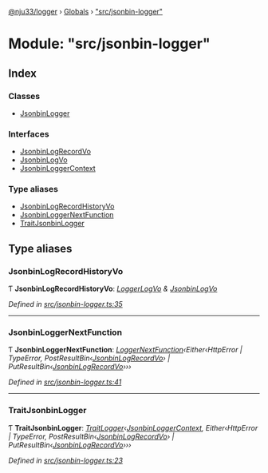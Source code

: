 [@nju33/logger](../README.md) › [Globals](../globals.md) › ["src/jsonbin-logger"](_src_jsonbin_logger_.md)

# Module: "src/jsonbin-logger"

## Index

### Classes

* [JsonbinLogger](../classes/_src_jsonbin_logger_.jsonbinlogger.md)

### Interfaces

* [JsonbinLogRecordVo](../interfaces/_src_jsonbin_logger_.jsonbinlogrecordvo.md)
* [JsonbinLogVo](../interfaces/_src_jsonbin_logger_.jsonbinlogvo.md)
* [JsonbinLoggerContext](../interfaces/_src_jsonbin_logger_.jsonbinloggercontext.md)

### Type aliases

* [JsonbinLogRecordHistoryVo](_src_jsonbin_logger_.md#jsonbinlogrecordhistoryvo)
* [JsonbinLoggerNextFunction](_src_jsonbin_logger_.md#jsonbinloggernextfunction)
* [TraitJsonbinLogger](_src_jsonbin_logger_.md#traitjsonbinlogger)

## Type aliases

###  JsonbinLogRecordHistoryVo

Ƭ **JsonbinLogRecordHistoryVo**: *[LoggerLogVo](_src_logger_.md#loggerlogvo) & [JsonbinLogVo](../interfaces/_src_jsonbin_logger_.jsonbinlogvo.md)*

*Defined in [src/jsonbin-logger.ts:35](https://github.com/nju33/logger/blob/9b2a4b5/src/jsonbin-logger.ts#L35)*

___

###  JsonbinLoggerNextFunction

Ƭ **JsonbinLoggerNextFunction**: *[LoggerNextFunction](_src_logger_.md#loggernextfunction)‹Either‹HttpError | TypeError, PostResultBin‹[JsonbinLogRecordVo](../interfaces/_src_jsonbin_logger_.jsonbinlogrecordvo.md)› | PutResultBin‹[JsonbinLogRecordVo](../interfaces/_src_jsonbin_logger_.jsonbinlogrecordvo.md)›››*

*Defined in [src/jsonbin-logger.ts:41](https://github.com/nju33/logger/blob/9b2a4b5/src/jsonbin-logger.ts#L41)*

___

###  TraitJsonbinLogger

Ƭ **TraitJsonbinLogger**: *[TraitLogger](../interfaces/_src_logger_.traitlogger.md)‹[JsonbinLoggerContext](../interfaces/_src_jsonbin_logger_.jsonbinloggercontext.md), Either‹HttpError | TypeError, PostResultBin‹[JsonbinLogRecordVo](../interfaces/_src_jsonbin_logger_.jsonbinlogrecordvo.md)› | PutResultBin‹[JsonbinLogRecordVo](../interfaces/_src_jsonbin_logger_.jsonbinlogrecordvo.md)›››*

*Defined in [src/jsonbin-logger.ts:23](https://github.com/nju33/logger/blob/9b2a4b5/src/jsonbin-logger.ts#L23)*
